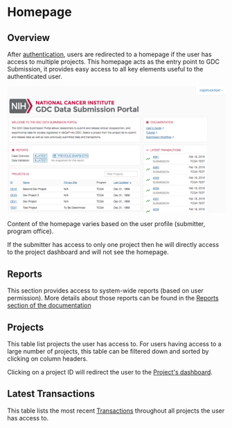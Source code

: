 # Homepage

## Overview

After [authentication](Login.md), users are redirected to a homepage if the user has access to multiple projects. This homepage acts as the entry point to GDC Submission, it provides easy access to all key elements useful to the authenticated user.

[![GDC Submitter Landing Page](images/GDC_Submission_Landing_Submitter.png)](images/GDC_Submission_Landing_Submitter.png "Click to see the full image.")

Content of the homepage varies based on the user profile (submitter, program office).


If the submitter has access to only one project then he will directly access to the project dashboard and will not see the homepage.


## Reports

This section provides access to system-wide reports (based on user permission). More details about those reports can be found in the [Reports section of the documentation](Reports.md)

## Projects

This table list projects the user has access to. For users having access to a large number of projects, this table can be filtered down and sorted by clicking on column headers.

Clicking on a project ID will redirect the user to the [Project's dashboard](Dashboard.md).

## Latest Transactions

This table lists the most recent [Transactions](Transactions.md) throughout all projects the user has access to.
